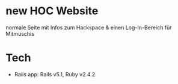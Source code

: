 # new HOC Website
normale Seite mit Infos zum Hackspace &
einen Log-In-Bereich für Mitmuschis

# Tech
- Rails app: Rails v5.1, Ruby v2.4.2
